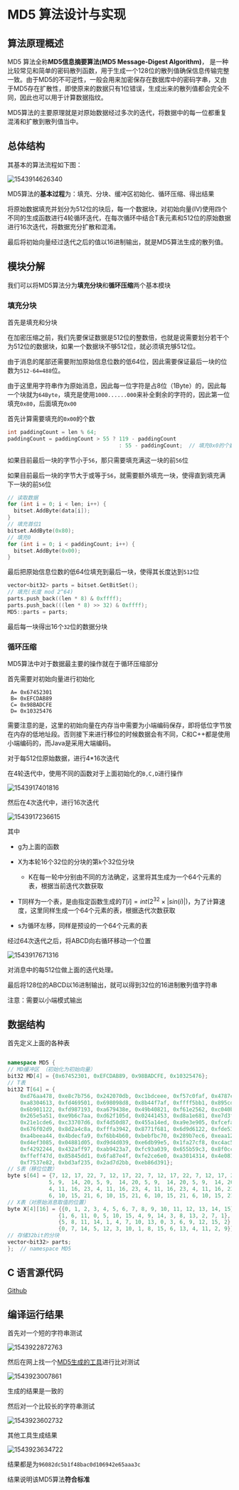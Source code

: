 # MD5 算法设计与实现

## 算法原理概述

MD5 算法全称**MD5信息摘要算法(MD5 Message-Digest Algorithm)**， 是一种比较常见和简单的密码散列函数，用于生成一个128位的散列值确保信息传输完整一致。由于MD5的不可逆性，一般会用来加密保存在数据库中的密码字串，又由于MD5存在扩散性，即使原来的数据只有1位错误，生成出来的散列值都会完全不同，因此也可以用于计算数据指纹。

MD5算法的主要原理就是对原始数据经过多次的迭代，将数据中的每一位都重复混淆和扩散到散列值当中。

## 总体结构

其基本的算法流程如下图：

![1543914626340](Desgin/1543914626340.png)

MD5算法的**基本过程**为：填充、分块、缓冲区初始化、循环压缩、得出结果

将原始数据填充并划分为512位的块后，每一个数据块，对初始向量(IV)使用四个不同的生成函数进行4轮循环迭代，在每次循环中结合T表元素和512位的原始数据进行16次迭代，将数据充分扩散和混淆。

最后将初始向量经过迭代之后的值以16进制输出，就是MD5算法生成的散列值。



## 模块分解

我们可以将MD5算法分为**填充分块**和**循环压缩**两个基本模块

### 填充分块

首先是填充和分块

在加密压缩之前，我们先要保证数据是512位的整数倍，也就是说需要划分若干个为512位的数据块，如果一个数据块不够512位，就必须填充够512位。

由于消息的尾部还需要附加原始信息位数的低64位，因此需要保证最后一块的位数为`512-64=488`位。

由于这里用字符串作为原始消息，因此每一位字符是占8位（1Byte）的，因此每一个块就为`64Byte`，填充是使用`1000......000`来补全剩余的字符的，因此第一位填充`0x80`，后面填充`0x00`

首先计算需要填充的`0x00`的个数

```c++
int paddingCount = len % 64;
paddingCount = paddingCount > 55 ? 119 - paddingCount
                                   : 55 - paddingCount;  // 填充0x0的个数
```

如果目前最后一块的字节小于`56`，那只需要填充满这一块的前`56`位

如果目前最后一块的字节大于或等于`56`，就需要额外填充一块，使得直到填充满下一块的前`56`位

```c++
// 读取数据
for (int i = 0; i < len; i++) {
  bitset.AddByte(data[i]);
}
// 填充首位1
bitset.AddByte(0x80);
// 填充0
for (int i = 0; i < paddingCount; i++) {
  bitset.AddByte(0x00);
}
```

最后把原始信息位数的低64位填充到最后一块，使得其长度达到`512`位

```c++
vector<bit32> parts = bitset.GetBitSet();
// 填充(长度 mod 2^64)
parts.push_back((len * 8) & 0xffff);
parts.push_back(((len * 8) >> 32) & 0xffff);
MD5::parts = parts;
```

最后每一块得出16个`32`位的数据分块



### 循环压缩

MD5算法中对于数据最主要的操作就在于循环压缩部分

首先需要对初始向量进行初始化

```
 A= 0x67452301
 B= 0xEFCDAB89
 C= 0x98BADCFE
 D= 0x10325476
```

需要注意的是，这里的初始向量在内存当中需要为小端编码保存，即将低位字节放在内存的低地址段。否则接下来进行移位的时候数据会有不同，C和C++都是使用小端编码的，而Java是采用大端编码。

对于每512位原始数据，进行4*16次迭代

在4轮迭代中，使用不同的函数对于上面初始化的`B,C,D`进行操作

![1543917401816](Desgin/1543917401816.png)

然后在4次迭代中，进行16次迭代

![1543917236615](Desgin/1543917236615.png)

其中

- g为上面的函数

- X为本轮16个32位的分块的第`k`个32位分块

  - K在每一轮中分别由不同的方法确定，这里将其生成为一个64个元素的表，根据当前迭代次数获取

- T同样为一个表，是由指定函数生成的$T[i] = int(2^{32}\times|sin(i)|)$，为了计算速度，这里同样生成一个64个元素的表，根据迭代次数获取

- s为循环左移，同样是预设的一个64个元素的表

经过64次迭代之后，将ABCD向右循环移动一个位置

![1543917671316](Desgin/1543917671316.png)

对消息中的每512位做上面的迭代处理。

最后将128位的ABCD以16进制输出，就可以得到32位的16进制散列值字符串

注意：需要以小端模式输出



## 数据结构

首先定义上面的各种表

```c++

namespace MD5 {
// MD缓冲区 （初始化为初始向量）
bit32 MD[4] = {0x67452301, 0xEFCDAB89, 0x98BADCFE, 0x10325476};
// T表
bit32 T[64] = {
    0xd76aa478, 0xe8c7b756, 0x242070db, 0xc1bdceee, 0xf57c0faf, 0x4787c62a,
    0xa8304613, 0xfd469501, 0x698098d8, 0x8b44f7af, 0xffff5bb1, 0x895cd7be,
    0x6b901122, 0xfd987193, 0xa679438e, 0x49b40821, 0xf61e2562, 0xc040b340,
    0x265e5a51, 0xe9b6c7aa, 0xd62f105d, 0x02441453, 0xd8a1e681, 0xe7d3fbc8,
    0x21e1cde6, 0xc33707d6, 0xf4d50d87, 0x455a14ed, 0xa9e3e905, 0xfcefa3f8,
    0x676f02d9, 0x8d2a4c8a, 0xfffa3942, 0x8771f681, 0x6d9d6122, 0xfde5380c,
    0xa4beea44, 0x4bdecfa9, 0xf6bb4b60, 0xbebfbc70, 0x289b7ec6, 0xeaa127fa,
    0xd4ef3085, 0x04881d05, 0xd9d4d039, 0xe6db99e5, 0x1fa27cf8, 0xc4ac5665,
    0xf4292244, 0x432aff97, 0xab9423a7, 0xfc93a039, 0x655b59c3, 0x8f0ccc92,
    0xffeff47d, 0x85845dd1, 0x6fa87e4f, 0xfe2ce6e0, 0xa3014314, 0x4e0811a1,
    0xf7537e82, 0xbd3af235, 0x2ad7d2bb, 0xeb86d391};
// S表（移位位数）
byte s[64] = {7, 12, 17, 22, 7, 12, 17, 22, 7, 12, 17, 22, 7, 12, 17, 22,
             5, 9,  14, 20, 5, 9,  14, 20, 5, 9,  14, 20, 5, 9,  14, 20,
             4, 11, 16, 23, 4, 11, 16, 23, 4, 11, 16, 23, 4, 11, 16, 23,
             6, 10, 15, 21, 6, 10, 15, 21, 6, 10, 15, 21, 6, 10, 15, 21};
// X表（对原始消息取值的位置）
byte X[4][16] = {{0, 1, 2, 3, 4, 5, 6, 7, 8, 9, 10, 11, 12, 13, 14, 15},
                {1, 6, 11, 0, 5, 10, 15, 4, 9, 14, 3, 8, 13, 2, 7, 1},
                {5, 8, 11, 14, 1, 4, 7, 10, 13, 0, 3, 6, 9, 12, 15, 2},
                {0, 7, 14, 5, 12, 3, 10, 1, 8, 15, 6, 13, 4, 11, 2, 9}};
// 存储32bit的分块
vector<bit32> parts;
};  // namespace MD5
```





## C 语言源代码

[Github](https://github.com/ZhenlyChen/MD5-Cpp)


## 编译运行结果

首先对一个短的字符串测试

![1543922872763](Desgin/1543922872763.png)

然后在网上找一个[MD5生成的工具](https://www.miraclesalad.com/webtools/md5.php)进行比对测试

![1543923007861](Desgin/1543923007861.png)

生成的结果是一致的

然后对一个比较长的字符串测试

![1543923602732](Desgin/1543923602732.png)

其他工具生成结果



![1543923634722](Desgin/1543923634722.png)

结果都是为`96082dc5b1f48bac0d106942e65aaa3c`

结果说明该MD5算法**符合标准**
